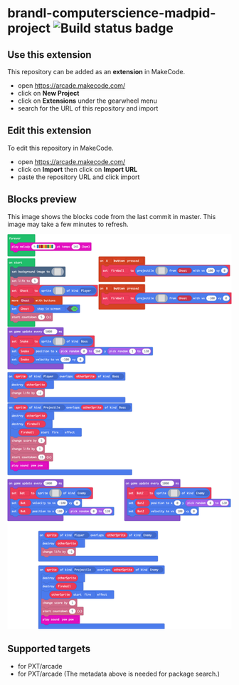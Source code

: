 # brandl-computerscience-madpid-project ![Build status badge](https://github.com/lucian175/brandl-computerscience-madpid-project/workflows/MakeCode/badge.svg)



## Use this extension

This repository can be added as an **extension** in MakeCode.

* open https://arcade.makecode.com/
* click on **New Project**
* click on **Extensions** under the gearwheel menu
* search for the URL of this repository and import

## Edit this extension

To edit this repository in MakeCode.

* open https://arcade.makecode.com/
* click on **Import** then click on **Import URL**
* paste the repository URL and click import

## Blocks preview

This image shows the blocks code from the last commit in master.
This image may take a few minutes to refresh.

![A rendered view of the blocks](https://github.com/lucian175/brandl-computerscience-madpid-project/raw/master/.makecode/blocks.png)

## Supported targets

* for PXT/arcade
* for PXT/arcade
(The metadata above is needed for package search.)

